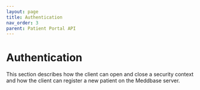 ```yaml
---
layout: page
title: Authentication
nav_order: 3
parent: Patient Portal API
---
```


# Authentication


This section describes how the client can open and close a security context and how the client can register a new patient on the Meddbase server.
